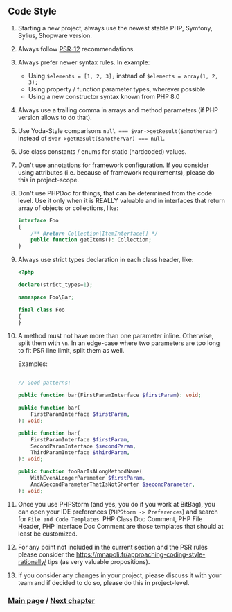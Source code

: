 ## Code Style

1. Starting a new project, always use the newest stable PHP, Symfony, Sylius, Shopware version.
2. Always follow [PSR-12](https://www.php-fig.org/psr/psr-12/) recommendations.
3. Always prefer newer syntax rules. In example:
    - Using `$elements = [1, 2, 3];` instead of `$elements = array(1, 2, 3);`
    - Using property / function parameter types, wherever possible
    - Using a new constructor syntax known from PHP 8.0
4. Always use a trailing comma in arrays and method parameters (if PHP version allows to do that).
5. Use Yoda-Style comparisons `null === $var->getResult($anotherVar)` instead of `$var->getResult($anotherVar) === null`.
6. Use class constants / enums for static (hardcoded) values.
7. Don't use annotations for framework configuration. If you consider using attributes (i.e. because of framework requirements), please do this in project-scope.
8. Don't use PHPDoc for things, that can be determined from the code level. Use it only when it is REALLY valuable and in interfaces
   that return array of objects or collections, like:

    ```php
    interface Foo
    {
        /** @return Collection|ItemInterface[] */
        public function getItems(): Collection;
    }
    ```

9. Always use strict types declaration in each class header, like:
    
    ```php
    <?php
    
    declare(strict_types=1);
    
    namespace Foo\Bar;
    
    final class Foo
    {
    }
    ```

10. A method must not have more than one parameter inline. Otherwise, split them with `\n`. In an edge-case where two
   parameters are too long to fit PSR line limit, split them as well.

    Examples:
    
    ```php
    
    // Good patterns:
    
    public function bar(FirstParamInterface $firstParam): void;
    
    public function bar(
        FirstParamInterface $firstParam,
    ): void;
    
    public function bar(
        FirstParamInterface $firstParam, 
        SecondParamInterface $secondParam,
        ThirdParamInterface $thirdParam,
    ): void;
    
    public function fooBarIsALongMethodName(
        WithEvenALongerParameter $firstParam,
        AndASecondParameterThatIsNotShorter $secondParameter,
    ): void;
    ```

11. Once you use PHPStorm (and yes, you do if you work at BitBag), you can open your IDE preferences (`PHPStorm -> Preferences`)
    and search for `File and Code Templates`. PHP Class Doc Comment, PHP File Header, PHP Interface Doc Comment are those
    templates that should at least be customized.

12. For any point not included in the current section and the PSR rules please consider the https://mnapoli.fr/approaching-coding-style-rationally/ tips (as very valuable propositions).

13. If you consider any changes in your project, please discuss it with your team and if decided to do so, please do this in project-level.

### [Main page](../../README.md) / [Next chapter](./2_TestingSubchapter.md)